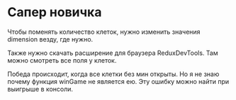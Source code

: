 # Сапер новичка

Чтобы поменять количество клеток, нужно изменить значения dimension везду, где нужно.

Также нужно скачать расширение для браузера ReduxDevTools. Там можно смотреть все поля у клеток.

Победа происходит, когда все клетки без мин открыты. Но я не знаю почему функция winGame не является ею. Эту ошибку можно найти при выигрыше в консоли.
